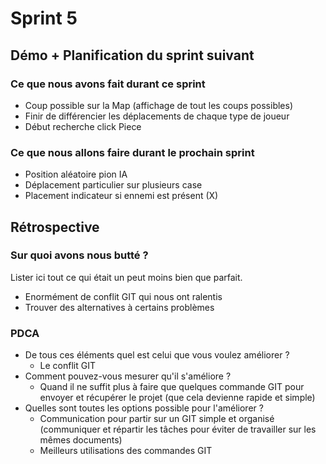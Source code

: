 # Sprint 5

## Démo + Planification du sprint suivant

### Ce que nous avons fait durant ce sprint
* Coup possible sur la Map (affichage de tout les coups possibles)
* Finir de différencier les déplacements de chaque type de joueur
* Début recherche click Piece

### Ce que nous allons faire durant le prochain sprint
* Position aléatoire pion IA
* Déplacement particulier sur plusieurs case
* Placement indicateur si ennemi est présent (X)

## Rétrospective

### Sur quoi avons nous butté ?
Lister ici tout ce qui était un peut moins bien que parfait.

* Enormément de conflit GIT qui nous ont ralentis
* Trouver des alternatives à certains problèmes

### PDCA
* De tous ces éléments quel est celui que vous voulez améliorer ?
     * Le conflit GIT
* Comment pouvez-vous mesurer qu'il s'améliore ?
     * Quand il ne suffit plus à faire que quelques commande GIT pour envoyer et récupérer le projet (que cela devienne rapide et simple)
* Quelles sont toutes les options possible pour l'améliorer ?
     * Communication pour partir sur un GIT simple et organisé (communiquer et répartir les tâches pour éviter de travailler sur les mêmes documents)
     * Meilleurs utilisations des commandes GIT 